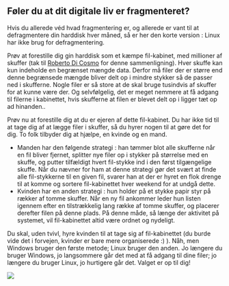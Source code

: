 <?php require("../../entete.php"); ?> <?php require("../../base.php"); ?> <?php require("../../fonctions.php"); ?>

<div id="corps">

<h2>Føler du at dit digitale liv er fragmenteret?</h2>

Hvis du allerede véd hvad fragmentering er, og allerede er vant til at defragmentere din harddisk hver måned, så er her den korte version : Linux har ikke brug for defragmentering.

Prøv at forestille dig gin harddisk som et kæmpe fil-kabinet, med millioner af skuffer (tak til <a href="http://www.pps.jussieu.fr/~dicosmo/">Roberto Di Cosmo</a> for denne sammenligning). Hver skuffe kan kun indeholde en begrænset mængde data. Derfor må filer der er større end denne begrænsede mængde bliver delt op i mindre stykker så de passer ned i skufferne. Nogle filer er så store at de skal bruge tusindvis af skuffer for at kunne være der. Og selvfølgelig, det er meget nemmere at få adgang til filerne i kabinettet, hvis skufferne at filen er blevet delt op i ligger tæt op ad hinanden..

Prøv nu at forestille dig at du er ejeren af dette fil-kabinet. Du har ikke tid til at tage dig af at lægge filer i skuffer, så du hyrer nogen til at gøre det for dig. To folk tilbyder dig at hjælpe, en kvinde og en mand.

<ul>

<li>Manden har den følgende strategi : han tømmer blot alle skufferne når en fil bliver fjernet, splitter nye filer op i stykker på størrelse med en skuffe, og putter tilfældigt hvert fil-stykke ind i den først tilgængelige skuffe. Når du nævner for ham at denne strategi gør det svært at finde alle fil-stykkerne til en given fil, svarer han at der er hyret en flok drenge til at komme og sortere fil-kabinettet hver weekend for at undgå dette.</li>

<li>Kvinden har en anden strategi : hun holder på et stykke papir styr på rækker af tomme skuffer. Når en ny fil ankommer leder hun listen igennem efter en tilstrækkelig lang række af tomme skuffer, og placerer derefter filen på denne plads. På denne måde, så længe der aktivitet på systemet, vil fil-kabinettet altid være ordnet og nydeligt.</li>

</ul>

Du skal, uden tvivl, hyre kvinden til at tage sig af fil-kabinettet (du burde vide det i forvejen, kvinder er bare mere organiserede :) ). Nåh, men Windows bruger den første metode; Linux bruger den anden. Jo længere du bruger Windows, jo langsommere går det med at få adgang til dine filer; jo længere du bruger Linux, jo hurtigere går det. Valget er op til dig!

<img src="Images/defragment.png" />

</div>


